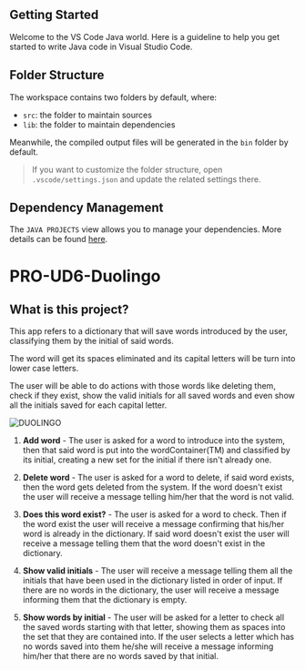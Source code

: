 ## Getting Started

Welcome to the VS Code Java world. Here is a guideline to help you get started to write Java code in Visual Studio Code.

## Folder Structure

The workspace contains two folders by default, where:

- `src`: the folder to maintain sources
- `lib`: the folder to maintain dependencies

Meanwhile, the compiled output files will be generated in the `bin` folder by default.

> If you want to customize the folder structure, open `.vscode/settings.json` and update the related settings there.

## Dependency Management

The `JAVA PROJECTS` view allows you to manage your dependencies. More details can be found [here](https://github.com/microsoft/vscode-java-dependency#manage-dependencies).

# PRO-UD6-Duolingo

## What is this project?

This app refers to a dictionary that will save words introduced by the user, classifying them by the initial of said words.

The word will get its spaces eliminated and its capital letters will be turn into lower case letters.

The user will be able to do actions with those words like deleting them, check if they exist, show the valid initials for all saved words and even show all the initials saved for each capital letter.

![DUOLINGO]((https://raw.githubusercontent.com/JudelRos/PRO-UD6-Cajero/main/assets/Menu_Duolingo.png))

1. **Add word** - The user is asked for a word to introduce into the system, then that said word is put into the wordContainer(TM) and classified by its initial, creating a new set for the initial if there isn't already one.

2. **Delete word** - The user is asked for a word to delete, if said word exists, then the word gets deleted from the system. If the word doesn't exist the user will receive a message telling him/her that the word is not valid.

3. **Does this word exist?** - The user is asked for a word to check. Then if the word exist the user will receive a message confirming that his/her word is already in the dictionary. If said word doesn't exist the user will receive a message telling them that the word doesn't exist in the dictionary.

4. **Show valid initials** - The user will receive a message telling them all the initials that have been used in the dictionary listed in order of input. If there are no words in the dictionary, the user will receive a message informing them that the dictionary is empty.

5. **Show words by initial** - The user will be asked for a letter to check all the saved words starting with that letter, showing them as spaces into the set that they are contained into. If the user selects a letter which has no words saved into them he/she will receive a message informing him/her that there are no words saved by that initial.
